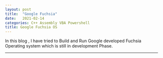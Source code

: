 ```yaml
---
layout: post
title:  "Google Fuchsia"
date:   2021-02-14
categories: C++ Assembly VBA Powershell 
title: Google Fuchsia OS 
---
```


In this blog , I have tried to Build and Run Google developed Fuchsia Operating system which is still in development Phase.

---